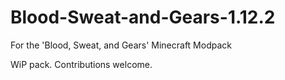 # Blood-Sweat-and-Gears-1.12.2
For the 'Blood, Sweat, and Gears' Minecraft Modpack

WiP pack. Contributions welcome.
